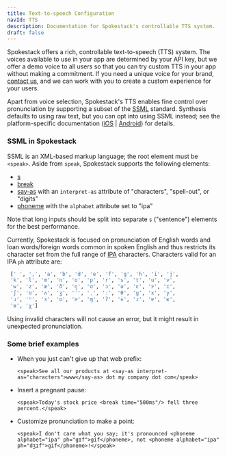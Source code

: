 ```yaml
---
title: Text-to-speech Configuration
navId: TTS
description: Documentation for Spokestack's controllable TTS system.
draft: false
---
```


Spokestack offers a rich, controllable text-to-speech (TTS) system. The voices available to use in your app are determined by your API key, but we offer a demo voice to all users so that you can try custom TTS in your app without making a commitment. If you need a unique voice for your brand, [contact us](mailto:hello@spokestack.io), and we can work with you to create a custom experience for your users.

Apart from voice selection, Spokestack's TTS enables fine control over pronunciation by supporting a subset of the [SSML](https://www.w3.org/TR/speech-synthesis11/) standard. Synthesis defaults to using raw text, but you can opt into using SSML instead; see the platform-specific documentation ([iOS](https://spokestack.github.io/spokestack-ios/Classes/TextToSpeechInput.html) | [Android](https://www.javadoc.io/doc/io.spokestack/spokestack-android/latest/io/spokestack/spokestack/tts/SpokestackTTSClient.html)) for details.

### SSML in Spokestack

SSML is an XML-based markup language; the root element must be `<speak>`. Aside from `speak`, Spokestack supports the following elements:

- [s](https://www.w3.org/TR/speech-synthesis11/#edef_sentence)
- [break](https://www.w3.org/TR/speech-synthesis11/#edef_break)
- [say-as](https://www.w3.org/TR/speech-synthesis11/#S3.1.9) with an `interpret-as` attribute of "characters", "spell-out", or "digits"
- [phoneme](https://www.w3.org/TR/speech-synthesis11/#S3.1.10) with the `alphabet` attribute set to "ipa"

Note that long inputs should be split into separate `s` ("sentence") elements for the best performance.

Currently, Spokestack is focused on pronunciation of English words and loan words/foreign words common in spoken English and thus restricts its character set from the full range of [IPA](https://en.wikipedia.org/wiki/International_Phonetic_Alphabet) characters. Characters valid for an IPA `ph` attribute are:

```bash
 [' ', ',', 'a', 'b', 'd', 'e', 'f', 'g', 'h', 'i', 'j',
 'k', 'l', 'm', 'n', 'o', 'p', 'r', 's', 't', 'u', 'v',
 'w', 'z', 'æ', 'ð', 'ŋ', 'ɑ', 'ɔ', 'ə', 'ɛ', 'ɝ', 'ɪ',
 'ʃ', 'ʊ', 'ʌ', 'ʒ', 'ˈ', 'ˌ', 'ː', 'θ', 'ɡ', 'x', 'y',
 'ɹ', 'ʰ', 'ɜ', 'ɒ', 'ɚ', 'ɱ', 'ʔ', 'ɨ', 'ɾ', 'ɐ', 'ʁ',
 'ɵ', 'χ']
```

Using invalid characters will not cause an error, but it might result in unexpected pronunciation.

### Some brief examples

- When you just can't give up that web prefix:

  `<speak>See all our products at <say-as interpret-as="characters">www</say-as> dot my company dot com</speak>`

- Insert a pregnant pause:

  `<speak>Today's stock price <break time="500ms"/> fell three percent.</speak>`

- Customize pronunciation to make a point:

  `<speak>I don't care what you say; it's pronounced <phoneme alphabet="ipa" ph="gɪf">gif</phoneme>, not <phoneme alphabet="ipa" ph="dʒɪf">gif</phoneme>!</speak>`
